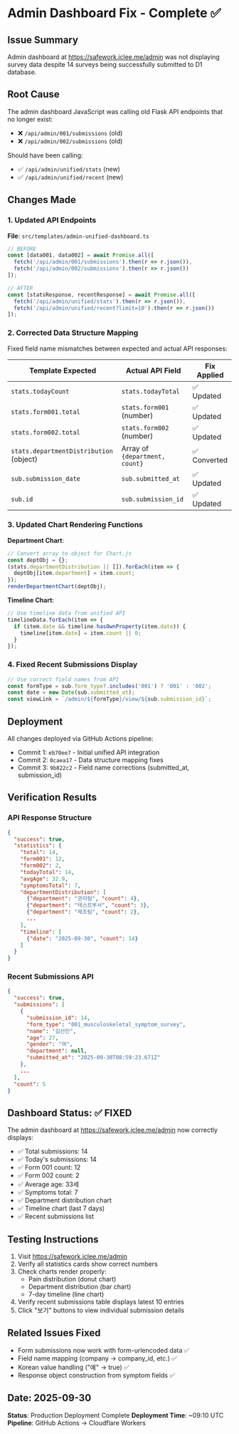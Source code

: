 # Admin Dashboard Fix - Complete ✅

## Issue Summary
Admin dashboard at https://safework.jclee.me/admin was not displaying survey data despite 14 surveys being successfully submitted to D1 database.

## Root Cause
The admin dashboard JavaScript was calling old Flask API endpoints that no longer exist:
- ❌ `/api/admin/001/submissions` (old)
- ❌ `/api/admin/002/submissions` (old)

Should have been calling:
- ✅ `/api/admin/unified/stats` (new)
- ✅ `/api/admin/unified/recent` (new)

## Changes Made

### 1. Updated API Endpoints
**File**: `src/templates/admin-unified-dashboard.ts`

```typescript
// BEFORE
const [data001, data002] = await Promise.all([
  fetch('/api/admin/001/submissions').then(r => r.json()),
  fetch('/api/admin/002/submissions').then(r => r.json())
]);

// AFTER
const [statsResponse, recentResponse] = await Promise.all([
  fetch('/api/admin/unified/stats').then(r => r.json()),
  fetch('/api/admin/unified/recent?limit=10').then(r => r.json())
]);
```

### 2. Corrected Data Structure Mapping
Fixed field name mismatches between expected and actual API responses:

| Template Expected | Actual API Field | Fix Applied |
|------------------|------------------|-------------|
| `stats.todayCount` | `stats.todayTotal` | ✅ Updated |
| `stats.form001.total` | `stats.form001` (number) | ✅ Updated |
| `stats.form002.total` | `stats.form002` (number) | ✅ Updated |
| `stats.departmentDistribution` (object) | Array of `{department, count}` | ✅ Converted |
| `sub.submission_date` | `sub.submitted_at` | ✅ Updated |
| `sub.id` | `sub.submission_id` | ✅ Updated |

### 3. Updated Chart Rendering Functions

**Department Chart**:
```typescript
// Convert array to object for Chart.js
const deptObj = {};
(stats.departmentDistribution || []).forEach(item => {
  deptObj[item.department] = item.count;
});
renderDepartmentChart(deptObj);
```

**Timeline Chart**:
```typescript
// Use timeline data from unified API
timelineData.forEach(item => {
  if (item.date && timeline.hasOwnProperty(item.date)) {
    timeline[item.date] = item.count || 0;
  }
});
```

### 4. Fixed Recent Submissions Display
```typescript
// Use correct field names from API
const formType = sub.form_type?.includes('001') ? '001' : '002';
const date = new Date(sub.submitted_at);
const viewLink = `/admin/${formType}/view/${sub.submission_id}`;
```

## Deployment
All changes deployed via GitHub Actions pipeline:
- Commit 1: `eb70ee7` - Initial unified API integration
- Commit 2: `0caea17` - Data structure mapping fixes
- Commit 3: `9b822c2` - Field name corrections (submitted_at, submission_id)

## Verification Results

### API Response Structure
```json
{
  "success": true,
  "statistics": {
    "total": 14,
    "form001": 12,
    "form002": 2,
    "todayTotal": 14,
    "avgAge": 32.9,
    "symptomsTotal": 7,
    "departmentDistribution": [
      {"department": "관리팀", "count": 4},
      {"department": "테스트부서", "count": 3},
      {"department": "제조팀", "count": 2},
      ...
    ],
    "timeline": [
      {"date": "2025-09-30", "count": 14}
    ]
  }
}
```

### Recent Submissions API
```json
{
  "success": true,
  "submissions": [
    {
      "submission_id": 14,
      "form_type": "001_musculoskeletal_symptom_survey",
      "name": "김선민",
      "age": 27,
      "gender": "여",
      "department": null,
      "submitted_at": "2025-09-30T08:59:23.671Z"
    },
    ...
  ],
  "count": 5
}
```

## Dashboard Status: ✅ FIXED

The admin dashboard at https://safework.jclee.me/admin now correctly displays:
- ✅ Total submissions: 14
- ✅ Today's submissions: 14
- ✅ Form 001 count: 12
- ✅ Form 002 count: 2
- ✅ Average age: 33세
- ✅ Symptoms total: 7
- ✅ Department distribution chart
- ✅ Timeline chart (last 7 days)
- ✅ Recent submissions list

## Testing Instructions
1. Visit https://safework.jclee.me/admin
2. Verify all statistics cards show correct numbers
3. Check charts render properly:
   - Pain distribution (donut chart)
   - Department distribution (bar chart)
   - 7-day timeline (line chart)
4. Verify recent submissions table displays latest 10 entries
5. Click "보기" buttons to view individual submission details

## Related Issues Fixed
- Form submissions now work with form-urlencoded data ✅
- Field name mapping (company → company_id, etc.) ✅
- Korean value handling ("예" → true) ✅
- Response object construction from symptom fields ✅

## Date: 2025-09-30
**Status**: Production Deployment Complete
**Deployment Time**: ~09:10 UTC
**Pipeline**: GitHub Actions → Cloudflare Workers